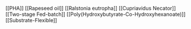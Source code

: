 [[PHA]]
[[Rapeseed oil]]
[[Ralstonia eutropha]]
[[Cupriavidus Necator]]
[[Two-stage Fed-batch]]
[[Poly(Hydroxybutyrate-Co-Hydroxyhexanoate)]]
[[Substrate-Flexible]]
